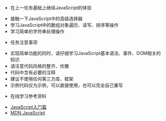 ##
- 在上一任务基础上继续JavaScript的体验
 + 接触一下JavaScript中的高级选择器
 + 学习JavaScript中的数组对象遍历、读写、排序等操作
 + 学习简单的字符串处理操作

- 任务注意事项
 + 实现简单功能的同时，请仔细学习JavaScript基本语法、事件、DOM相关的知识
 + 请注意代码风格的整齐、优雅
 + 代码中含有必要的注释
 + 建议不使用任何第三方库、框架
 + 示例代码仅为示例，可以直接使用，也可以完全自己重写

- 在线学习参考资料
 + [JavaScript入门篇](http://www.imooc.com/learn/36)
 + [MDN JavaScript](https://developer.mozilla.org/zh-CN/docs/Web/JavaScript)

 
